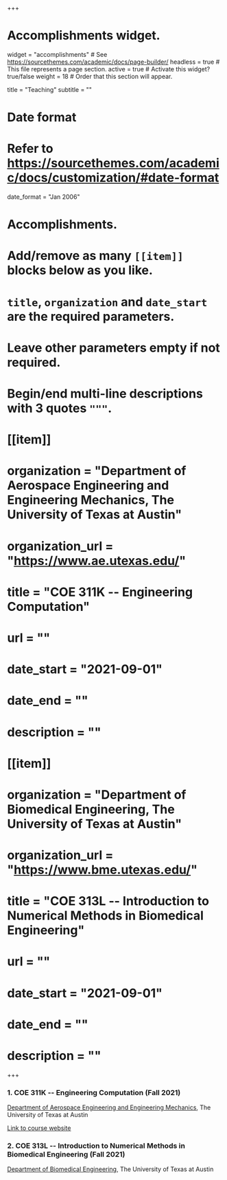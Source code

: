 +++
# Accomplishments widget.
widget = "accomplishments"  # See https://sourcethemes.com/academic/docs/page-builder/
headless = true  # This file represents a page section.
active = true  # Activate this widget? true/false
weight = 18  # Order that this section will appear.

title = "Teaching"
subtitle = ""

# Date format
#   Refer to https://sourcethemes.com/academic/docs/customization/#date-format
date_format = "Jan 2006"

# Accomplishments.
#   Add/remove as many `[[item]]` blocks below as you like.
#   `title`, `organization` and `date_start` are the required parameters.
#   Leave other parameters empty if not required.
#   Begin/end multi-line descriptions with 3 quotes `"""`.

# [[item]]
#   organization = "Department of Aerospace Engineering and Engineering Mechanics, The University of Texas at Austin"
#   organization_url = "https://www.ae.utexas.edu/"
#   title = "**COE 311K** -- Engineering Computation"
#   url = ""
#   date_start = "2021-09-01"
#   date_end = ""
#   description = ""

# [[item]]
#   organization = "Department of Biomedical Engineering, The University of Texas at Austin"
#   organization_url = "https://www.bme.utexas.edu/"
#   title = "**COE 313L** -- Introduction to Numerical Methods in Biomedical Engineering"
#   url = ""
#   date_start = "2021-09-01"
#   date_end = ""
#   description = ""

+++

### 1. COE 311K -- Engineering Computation (Fall 2021) 
[Department of Aerospace Engineering and Engineering Mechanics](https://www.ae.utexas.edu/), The University of Texas at Austin

[Link to course website](https://prashjha.github.io/COE-311K-website/)

### 2. COE 313L -- Introduction to Numerical Methods in Biomedical Engineering (Fall 2021)
[Department of Biomedical Engineering](https://www.bme.utexas.edu/), The University of Texas at Austin
